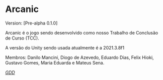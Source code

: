 # Arcanic

Version: [Pre-alpha 0.1.0]

Arcanic é o jogo sendo desenvolvido como nosso Trabalho de Conclusão de Curso (TCC).

A versão do Unity sendo usada atualmente é a 2021.3.8f1

Membros: Danilo Mancini, Diogo de Azevedo, Eduardo Dias, Felix Hioki, Gustavo Gomes, Maria Eduarda e Mateus Sena.

[*GDD*](https://docs.google.com/document/d/1ecWXxq0F2T6H8f7QlhAJWdVMxCd3cVlwd0Wg-ISU3Ng/edit?usp=sharing)
